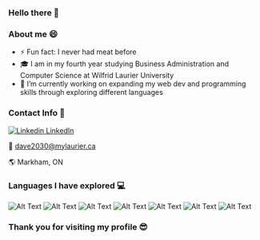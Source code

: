 ### Hello there 👋
### About me :smile:
- ⚡ Fun fact: I never had meat before
- :mortar_board: I am in my fourth year studying Business Administration and Computer Science at Wilfrid Laurier University
- 🔭 I’m currently working on expanding my web dev and programming skills through exploring different languages


### Contact Info 🙌

[![Linkedin](https://i.stack.imgur.com/gVE0j.png) LinkedIn](https://www.linkedin.com/in/shyam-dave-7606b5164/)
&nbsp;

:email: dave2030@mylaurier.ca

:earth_americas: Markham, ON

### Languages I have explored 💻
![Alt Text](https://github.com/abranhe/programming-languages-logos/blob/master/src/c/c_64x64.png?raw=true)
![Alt Text](https://github.com/abranhe/programming-languages-logos/blob/master/src/java/java_64x64.png?raw=true)
![Alt Text](https://github.com/abranhe/programming-languages-logos/blob/master/src/python/python_64x64.png?raw=true)
![Alt Text](https://github.com/abranhe/programming-languages-logos/blob/master/src/csharp/csharp_64x64.png?raw=true)
![Alt Text](https://github.com/abranhe/programming-languages-logos/blob/master/src/r/r_64x64.png?raw=true)
![Alt Text](https://github.com/abranhe/programming-languages-logos/blob/master/src/typescript/typescript_64x64.png?raw=true)
![Alt Text](https://github.com/abranhe/programming-languages-logos/blob/master/src/javascript/javascript_64x64.png?raw=true)


### Thank you for visiting my profile :sunglasses:




<!--
**dave2030/dave2030** is a ✨ _special_ ✨ repository because its `README.md` (this file) appears on your GitHub profile.

Here are some ideas to get you started:

- 🔭 I’m currently working on ...
- 🌱 I’m currently learning ...
- 👯 I’m looking to collaborate on ...
- 🤔 I’m looking for help with ...
- 💬 Ask me about ...
- 📫 How to reach me: ...
- 😄 Pronouns: ...
- ⚡ Fun fact: ...
-->
